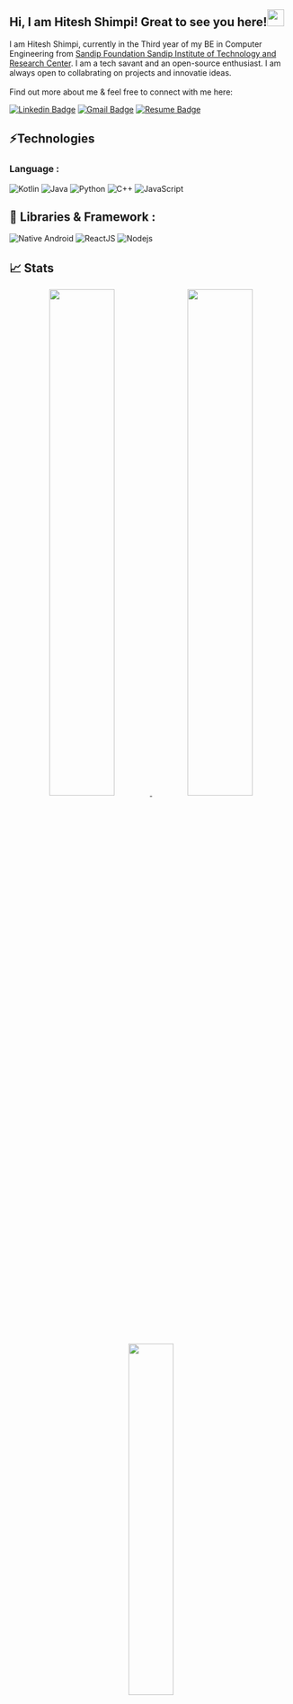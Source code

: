 
<!--
**hiteshshimpi-55/hiteshshimpi-55** is a ✨ _special_ ✨ repository because its `README.md` (this file) appears on your GitHub profile.

Here are some ideas to get you started:

- 🔭 I’m currently working on ...
- 🌱 I’m currently learning ...
- 👯 I’m looking to collaborate on ...
- 🤔 I’m looking for help with ...
- 💬 Ask me about ...
- 📫 How to reach me: ...
- 😄 Pronouns: ...
- ⚡ Fun fact: ...
-->
## Hi, I am Hitesh Shimpi! Great to see you here!<img src="https://raw.githubusercontent.com/aemmadi/aemmadi/master/wave.gif" width="30px">
I am Hitesh Shimpi, currently in the Third year of my BE in Computer Engineering from [Sandip Foundation
Sandip Institute of Technology and Research Center](https://www.sandipfoundation.org/). I am a tech savant
and an open-source enthusiast. I am always open to collabrating on projects and innovatie ideas.
<br></br>Find out more about me & feel free to connect with me here:

[![Linkedin Badge](https://img.shields.io/badge/-hiteshshimpi55-blue?style=flat-square&logo=Linkedin&logoColor=white)](https://www.linkedin.com/in/hitesh-shimpi-726811161/)
[![Gmail Badge](https://img.shields.io/badge/-shimpihitesh2@gmail.com-c14438?style=flat-square&logo=Gmail&logoColor=white)](mailto:shimpihitesh2@gmail.com)
[![Resume Badge](https://img.shields.io/badge/Resume-Hitesh%20Shimpi-blue?labelColor=grey)](https://drive.google.com/file/d/1Q4BiRKidJobLgHMwUHizMZJUZypZ0KFz/view?usp=sharing)

## ⚡Technologies

### Language :
![Kotlin](https://img.shields.io/badge/-kotlin-black?style=flat-square&logo=kotlin)
![Java](https://img.shields.io/badge/-java-E34A86?style=flat-square&logo=java)
![Python](https://img.shields.io/badge/-Python-black?style=flat-square&logo=Python)
![C++](https://img.shields.io/badge/-C++-00599C?style=flat-square&logo=c)
![JavaScript](https://img.shields.io/badge/-JavaScript-black?style=flat-square&logo=javascript)

## 🔭 Libraries & Framework :

![Native Android](https://img.shields.io/badge/Android-563D7C?style=flat-square&logo=android&logoColor=white)
![ReactJS](https://img.shields.io/badge/-React_JS-563D7C?style=flat-square&logo=react)
![Nodejs](https://img.shields.io/badge/-Nodejs-black?style=flat-square&logo=Node.js)


## 📈 Stats
<p align="center">
 <a href="https://github.com/hiteshshimpi-55">
  <img width="48%" src="https://github-readme-stats-eight-theta.vercel.app/api?username=hiteshshimpi-55&show_icons=true&theme=tokyonight&include_all_commits=true&count_private=true" />
  <img width="48%" src="https://github-readme-streak-stats.herokuapp.com/?user=hiteshshimpi-55&theme=tokyonight" />
  <img width="40%" src="https://github-readme-stats-eight-theta.vercel.app/api/top-langs/?username=hiteshshimpi-55&layout=compact&langs_count=8&theme=algolia"/>
</a>
</p>
